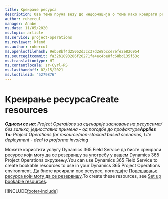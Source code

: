 ```yaml
---
title: Креирање ресурса
description: Ова тема пружа везу до информација о томе како креирати ресурсе који могу да се резервишу.
author: ruhercul
manager: Annbe
ms.date: 11/05/2020
ms.topic: article
ms.service: project-operations
ms.reviewer: kfend
ms.author: ruhercul
ms.openlocfilehash: 9eb58bf4d25062d3cc37d2e8bcce7efe2e826954
ms.sourcegitcommit: fa32b1893286f20271fa4ec4be8fc68bd135f53c
ms.translationtype: HT
ms.contentlocale: sr-Cyrl-RS
ms.lasthandoff: 02/15/2021
ms.locfileid: "5279876"
---
```

# <a name="create-resources"></a><span data-ttu-id="26b8a-103">Креирање ресурса</span><span class="sxs-lookup"><span data-stu-id="26b8a-103">Create resources</span></span>

<span data-ttu-id="26b8a-104">_**Односи се на:** Project Operations за сценарије засноване на ресурсима/без залиха, једноставна примена – од погодбе до профактуре_</span><span class="sxs-lookup"><span data-stu-id="26b8a-104">_**Applies To:** Project Operations for resource/non-stocked based scenarios, Lite deployment - deal to proforma invoicing_</span></span>

<span data-ttu-id="26b8a-105">Можете користити услугу Dynamics 365 Field Service да бисте креирали ресурсе који могу да се резервишу за употребу у вашем Dynamics 365 Project Operations окружењу.</span><span class="sxs-lookup"><span data-stu-id="26b8a-105">You can use Dynamics 365 Field Service to create bookable resources to use in your Dynamics 365 Project Operations environment.</span></span> <span data-ttu-id="26b8a-106">Да бисте креирали ове ресурсе, погледајте [Подешавање ресурса који могу да се резервишу](https://docs.microsoft.com/dynamics365/field-service/set-up-bookable-resources).</span><span class="sxs-lookup"><span data-stu-id="26b8a-106">To create these resources, see [Set up bookable resources](https://docs.microsoft.com/dynamics365/field-service/set-up-bookable-resources).</span></span>


[!INCLUDE[footer-include](../includes/footer-banner.md)]